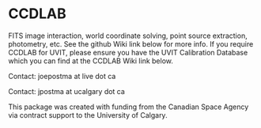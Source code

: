 # CCDLAB
FITS image interaction, world coordinate solving, point source extraction, photometry, etc.  See the github Wiki link below for more info. If you require CCDLAB for UVIT, please ensure you have the UVIT Calibration Database which you can find at the CCDLAB Wiki link below.


Contact: joepostma at live dot ca

Contact: jpostma at ucalgary dot ca

This package was created with funding from the Canadian Space Agency via contract support to the University of Calgary.
